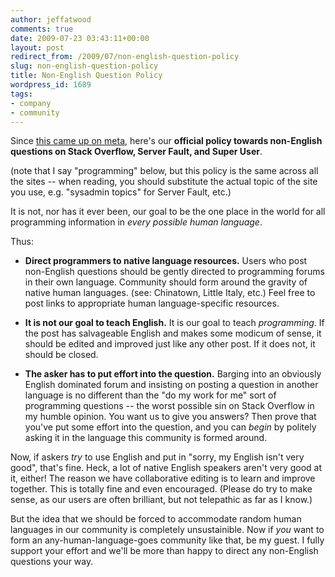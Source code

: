 ```yaml
---
author: jeffatwood
comments: true
date: 2009-07-23 03:43:11+00:00
layout: post
redirect_from: /2009/07/non-english-question-policy
slug: non-english-question-policy
title: Non-English Question Policy
wordpress_id: 1689
tags:
- company
- community
---
```


Since [this came up on meta](http://meta.stackoverflow.com/questions/8162/we-need-to-help-non-english-speakers-somehow), here's our **official policy towards non-English questions on Stack Overflow, Server Fault, and Super User**.



(note that I say "programming" below, but this policy is the same across all the sites -- when reading, you should substitute the actual topic of the site you use, e.g. "sysadmin topics" for Server Fault, etc.)



It is not, nor has it ever been, our goal to be the one place in the world for all programming information in _every possible human language_.



Thus:







  * **Direct programmers to native language resources.** Users who post non-English questions should be gently directed to programming forums in their own language. Community should form around the gravity of native human languages. (see: Chinatown, Little Italy, etc.) Feel free to post links to appropriate human language-specific resources.  
  


  * **It is not our goal to teach English.** It is our goal to teach _programming_. If the post has salvageable English and makes some modicum of sense, it should be edited and improved just like any other post. If it does not, it should be closed.  
  


  * **The asker has to put effort into the question.** Barging into an obviously English dominated forum and insisting on posting a question in another language is no different than the "do my work for me" sort of programming questions -- the worst possible sin on Stack Overflow in my humble opinion. You want us to give you answers? Then prove that you've put some effort into the question, and you can _begin_ by politely asking it in the language this community is formed around.




Now, if askers _try_ to use English and put in "sorry, my English isn't very good", that's fine. Heck, a lot of native English speakers aren't very good at it, either! The reason we have collaborative editing is to learn and improve together. This is totally fine and even encouraged. (Please do try to make sense, as our users are often brilliant, but not telepathic as far as I know.)



But the idea that we should be forced to accommodate random human languages in our community is completely unsustainible. Now if _you_ want to form an any-human-language-goes community like that, be my guest. I fully support your effort and we'll be more than happy to direct any non-English questions your way.

